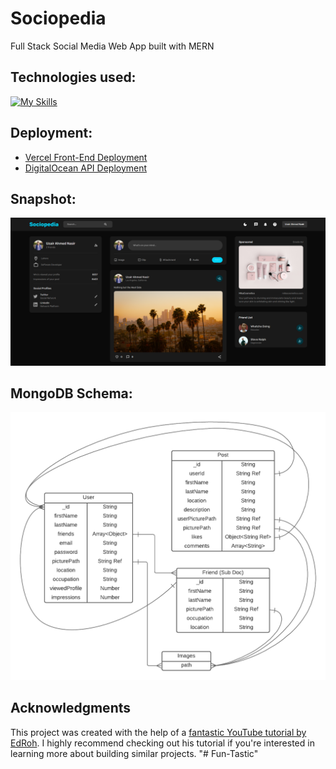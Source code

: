 # Sociopedia
Full Stack Social Media Web App built with MERN

## Technologies used:
[![My Skills](https://skillicons.dev/icons?i=react,redux,materialui,nodejs,express,mongodb,vercel)](https://skillicons.dev)

## Deployment:
- [Vercel Front-End Deployment](https://sociopedia-app.vercel.app)
- [DigitalOcean API Deployment](https://urchin-app-v2nci.ondigitalocean.app)

## Snapshot:
<img src="dark_theme_ss.png" width="1200">

## MongoDB Schema:
<img src="server/sociopedia-schema.png" width="600">


## Acknowledgments

This project was created with the help of a [fantastic YouTube tutorial by EdRoh](https://youtu.be/K8YELRmUb5o?si=A-LMMf4fiOH9d71F). I highly recommend checking out his tutorial if you're interested in learning more about building similar projects.
"# Fun-Tastic" 
